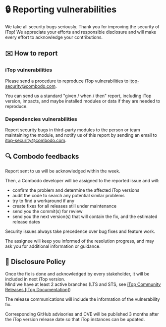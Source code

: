 # 🔒 Reporting vulnerabilities

We take all security bugs seriously. Thank you for improving the security of iTop! We appreciate your efforts and
responsible disclosure and will make every effort to acknowledge your contributions.


## ✉️ How to report

### iTop vulnerabilities
Please send a procedure to reproduce iTop vulnerabilities to [itop-security@combodo.com](mailto:itop-security@combodo.com).

You can send us a standard "given / when / then" report, including iTop version, impacts, and maybe installed modules or data if they are 
needed to reproduce.

### Dependencies vulnerabilities
Report security bugs in third-party modules to the person or team maintaining the module, and notify us of this report by sending an email 
to [itop-security@combodo.com](mailto:itop-security@combodo.com).



## 🔍 Combodo feedbacks
Report sent to us will be acknowledged within the week.

Then, a Combodo developer will be assigned to the reported issue and will:

* confirm the problem and determine the affected iTop versions
* audit the code to search any potential similar problems
* try to find a workaround if any
* create fixes for all releases still under maintenance
* send you the commit(s) for review
* send you the next version(s) that will contain the fix, and the estimated release dates

Security issues always take precedence over bug fixes and feature work.

The assignee will keep you informed of the resolution progress, and may ask you for additional information or guidance.


## 📆 Disclosure Policy
Once the fix is done and acknowledged by every stakeholder, it will be included in next iTop version.  
Mind we have at least 2 active branches (LTS and STS, see [iTop Community Releases [iTop Documentation]](https://www.itophub.io/wiki/page?id=latest:release:start)) 

The release communications will include the information of the vulnerability fix.

Corresponding GitHub advisories and CVE will be published 3 months after the iTop version release date so that iTop instances can be updated.  
